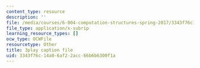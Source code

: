 ```yaml
---
content_type: resource
description: ''
file: /media/courses/6-004-computation-structures-spring-2017/3343f76c14a06af22acc66b6b6300f1a_gxU2Eo3oBPg.srt
file_type: application/x-subrip
learning_resource_types: []
ocw_type: OCWFile
resourcetype: Other
title: 3play caption file
uid: 3343f76c-14a0-6af2-2acc-66b6b6300f1a
---
```

